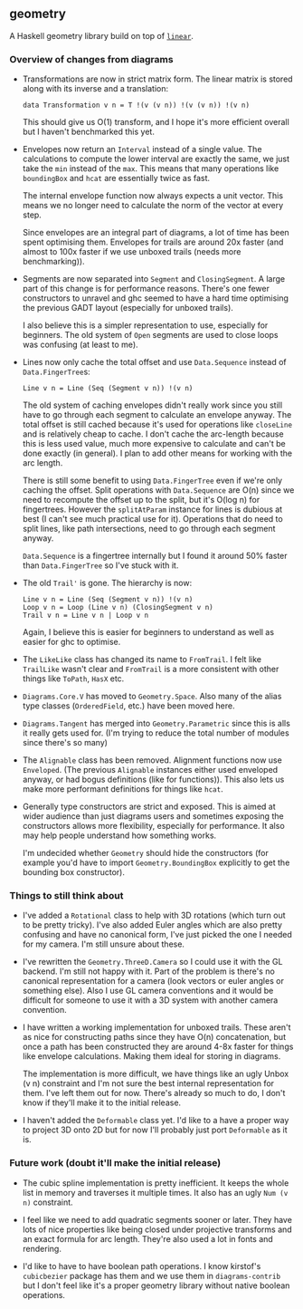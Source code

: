 ## geometry

A Haskell geometry library build on top of [`linear`](http://hackage.haskell.org/package/linear).

### Overview of changes from diagrams

* Transformations are now in strict matrix form. The linear matrix is
  stored along with its inverse and a translation:

  ```
  data Transformation v n = T !(v (v n)) !(v (v n)) !(v n)
  ```

  This should give us O(1) transform, and I hope it's more efficient
  overall but I haven't benchmarked this yet.

* Envelopes now return an `Interval` instead of a single value. The
  calculations to compute the lower interval are exactly the same, we
  just take the `min` instead of the `max`. This means that many
  operations like `boundingBox` and `hcat` are essentially twice as
  fast.

  The internal envelope function now always expects a unit vector.
  This means we no longer need to calculate the norm of the vector at
  every step.

  Since envelopes are an integral part of diagrams, a lot of time has
  been spent optimising them. Envelopes for trails are around 20x faster
  (and almost to 100x faster if we use unboxed trails (needs more
  benchmarking)).

* Segments are now separated into `Segment` and `ClosingSegment`. A
  large part of this change is for performance reasons. There's one
  fewer constructors to unravel and ghc seemed to have a hard time
  optimising the previous GADT layout (especially for unboxed trails).

  I also believe this is a simpler representation to use, especially for
  beginners. The old system of `Open` segments are used to close loops
  was confusing (at least to me).

* Lines now only cache the total offset and use `Data.Sequence` instead
  of `Data.FingerTree`s:

  ```
  Line v n = Line (Seq (Segment v n)) !(v n)
  ```

  The old system of caching envelopes didn't really work since you still
  have to go through each segment to calculate an envelope anyway. The
  total offset is still cached because it's used for operations like
  `closeLine` and is relatively cheap to cache. I don't cache the
  arc-length because this is less used value, much more expensive to
  calculate and can't be done exactly (in general). I plan to add other
  means for working with the arc length.

  There is still some benefit to using `Data.FingerTree` even if we're
  only caching the offset. Split operations with `Data.Sequence` are
  O(n) since we need to recompute the offset up to the split, but it's
  O(log n) for fingertrees. However the `splitAtParam` instance for
  lines is dubious at best (I can't see much practical use for it).
  Operations that do need to split lines, like path intersections, need
  to go through each segment anyway.

  `Data.Sequence` is a fingertree internally but I found it around 50%
  faster than `Data.FingerTree` so I've stuck with it.

* The old `Trail'` is gone. The hierarchy is now:

  ```
  Line v n = Line (Seq (Segment v n)) !(v n)
  Loop v n = Loop (Line v n) (ClosingSegment v n)
  Trail v n = Line v n | Loop v n
  ```

  Again, I believe this is easier for beginners to understand as well as
  easier for ghc to optimise.

* The `LikeLike` class has changed its name to `FromTrail`. I felt like
  `TrailLike` wasn't clear and `FromTrail` is a more consistent with
  other things like `ToPath`, `HasX` etc.

* `Diagrams.Core.V` has moved to `Geometry.Space`. Also many of the
  alias type classes (`OrderedField`, etc.) have been moved here.

* `Diagrams.Tangent` has merged into `Geometry.Parametric` since this is
  alls it really gets used for. (I'm trying to reduce the total number
  of modules since there's so many)

* The `Alignable` class has been removed. Alignment functions now use
  `Enveloped`. (The previous `Alignable` instances either used enveloped
  anyway, or had bogus definitions (like for functions)). This also
  lets us make more performant definitions for things like `hcat`.

* Generally type constructors are strict and exposed. This is aimed at
  wider audience than just diagrams users and sometimes exposing the
  constructors allows more flexibility, especially for performance. It
  also may help people understand how something works.

  I'm undecided whether `Geometry` should hide the constructors (for
  example you'd have to import `Geometry.BoundingBox` explicitly to get
  the bounding box constructor).

### Things to still think about

* I've added a `Rotational` class to help with 3D rotations (which turn
  out to be pretty tricky). I've also added Euler angles which are also
  pretty confusing and have no canonical form, I've just picked the one
  I needed for my camera. I'm still unsure about these.

* I've rewritten the `Geometry.ThreeD.Camera` so I could use it with the
  GL backend. I'm still not happy with it. Part of the problem is
  there's no canonical representation for a camera (look vectors or
  euler angles or something else). Also I use GL camera conventions and
  it would be difficult for someone to use it with a 3D system with
  another camera convention.

* I have written a working implementation for unboxed trails. These
  aren't as nice for constructing paths since they have O(n)
  concatenation, but once a path has been constructed they are around
  4-8x faster for things like envelope calculations. Making them ideal
  for storing in diagrams.

  The implementation is more difficult, we have things like an ugly
  Unbox (v n) constraint and I'm not sure the best internal
  representation for them. I've left them out for now. There's already
  so much to do, I don't know if they'll make it to the initial release.

* I haven't added the `Deformable` class yet. I'd like to a have a
  proper way to project 3D onto 2D but for now I'll probably just port
  `Deformable` as it is.

### Future work (doubt it'll make the initial release)

* The cubic spline implementation is pretty inefficient. It keeps the
  whole list in memory and traverses it multiple times. It also has an
  ugly `Num (v n)` constraint.

* I feel like we need to add quadratic segments sooner or later. They
  have lots of nice properties like being closed under projective
  transforms and an exact formula for arc length. They're also used a
  lot in fonts and rendering.

* I'd like to have to have boolean path operations. I know kirstof's
  `cubicbezier` package has them and we use them in `diagrams-contrib`
  but I don't feel like it's a proper geometry library without native
  boolean operations.


